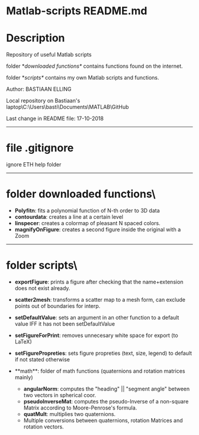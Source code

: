 # Matlab-scripts README.md	

# Description

Repository of useful Matlab scripts

folder **downloaded functions\** contains functions found on the internet.

folder **scripts\** contains my own Matlab scripts and functions.

Author: BASTIAAN ELLING

Local repository on Bastiaan's laptop\C:\Users\basti\Documents\MATLAB\GitHub

Last change in README file: 17-10-2018

------------------------------------------------------------------------------
# file .gitignore
ignore ETH help folder


------------------------------------------------------------------------------
# folder downloaded functions\

- **Polyfitn**: fits a polynomial function of N-th order to 3D data 
- **contourdata**: creates a line at a certain level
- **linspecer**: creates a colormap of pleasant N spaced colors.
- **magnifyOnFigure**: creates a second figure inside the original with a Zoom


------------------------------------------------------------------------------
# folder scripts\

- **exportFigure**: prints a figure after checking that the name+extension does not exist already.
- **scatter2mesh**: transforms a scatter map to a mesh form, can exclude points out of boundaries for interp.
- **setDefaultValue**: sets an argument in an other function to a default value IFF it has not been setDefaultValue
- **setFigureForPrint**: removes unnecesary white space for export (to LaTeX)
- **setFigurePropreties**: sets figure propreties (text, size, legend) to default if not stated otherwise

- **math\**: folder of math functions (quaternions and rotation matrices mainly)
	- **angularNorm**: computes the "heading" || "segment angle" between two vectors in spherical coor. 
	- **pseudoInverseMat**: computes the pseudo-Inverse of a non-square Matrix according to Moore-Penrose's formula.
	- **quatMult**: multiplies two quaternions.
	- Multiple conversions between quaternions, rotation Matrices and rotation vectors.